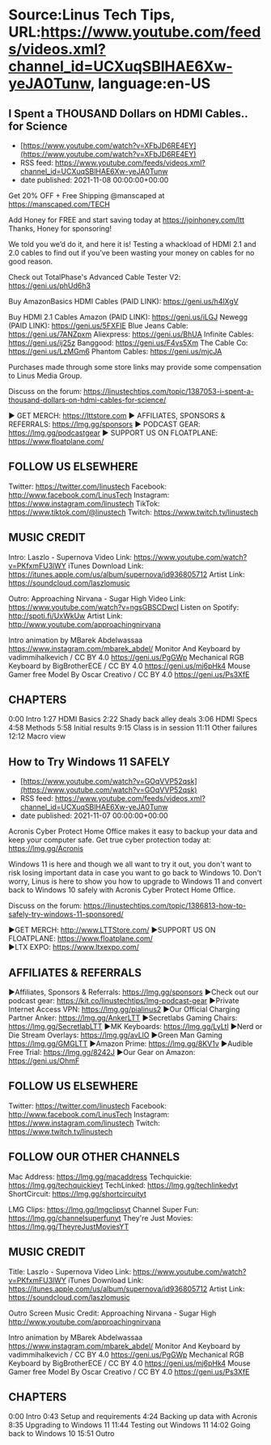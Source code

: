 # Source:Linus Tech Tips, URL:https://www.youtube.com/feeds/videos.xml?channel_id=UCXuqSBlHAE6Xw-yeJA0Tunw, language:en-US

## I Spent a THOUSAND Dollars on HDMI Cables.. for Science
 - [https://www.youtube.com/watch?v=XFbJD6RE4EY](https://www.youtube.com/watch?v=XFbJD6RE4EY)
 - RSS feed: https://www.youtube.com/feeds/videos.xml?channel_id=UCXuqSBlHAE6Xw-yeJA0Tunw
 - date published: 2021-11-08 00:00:00+00:00

Get 20% OFF + Free Shipping @manscaped at https://manscaped.com/TECH

Add Honey for FREE and start saving today at https://joinhoney.com/ltt
Thanks, Honey for sponsoring!

We told you we’d do it, and here it is! Testing a whackload of HDMI 2.1 and 2.0 cables to find out if you’ve been wasting your money on cables for no good reason. 


Check out TotalPhase's Advanced Cable Tester V2: https://geni.us/phUd6h3

Buy AmazonBasics HDMI Cables (PAID LINK): https://geni.us/h4lXgV

Buy HDMI 2.1 Cables
  Amazon (PAID LINK): https://geni.us/iLGJ
  Newegg (PAID LINK): https://geni.us/5FXFIE
  Blue Jeans Cable: https://geni.us/7ANZpxm
  Aliexpress: https://geni.us/BhUA
  Infinite Cables: https://geni.us/ij25z
  Banggood: https://geni.us/F4vs5Xm
  The Cable Co: https://geni.us/LzMGm6
  Phantom Cables: https://geni.us/mjcJA

Purchases made through some store links may provide some compensation to Linus Media Group.

Discuss on the forum: https://linustechtips.com/topic/1387053-i-spent-a-thousand-dollars-on-hdmi-cables-for-science/

► GET MERCH: https://lttstore.com
► AFFILIATES, SPONSORS & REFERRALS: https://lmg.gg/sponsors
► PODCAST GEAR: https://lmg.gg/podcastgear
► SUPPORT US ON FLOATPLANE: https://www.floatplane.com/

FOLLOW US ELSEWHERE
---------------------------------------------------  
Twitter: https://twitter.com/linustech
Facebook: http://www.facebook.com/LinusTech
Instagram: https://www.instagram.com/linustech
TikTok: https://www.tiktok.com/@linustech
Twitch: https://www.twitch.tv/linustech

MUSIC CREDIT
---------------------------------------------------
Intro: Laszlo - Supernova
Video Link: https://www.youtube.com/watch?v=PKfxmFU3lWY
iTunes Download Link: https://itunes.apple.com/us/album/supernova/id936805712
Artist Link: https://soundcloud.com/laszlomusic

Outro: Approaching Nirvana - Sugar High
Video Link: https://www.youtube.com/watch?v=ngsGBSCDwcI
Listen on Spotify: http://spoti.fi/UxWkUw
Artist Link: http://www.youtube.com/approachingnirvana

Intro animation by MBarek Abdelwassaa https://www.instagram.com/mbarek_abdel/
Monitor And Keyboard by vadimmihalkevich / CC BY 4.0  https://geni.us/PgGWp
Mechanical RGB Keyboard by BigBrotherECE / CC BY 4.0 https://geni.us/mj6pHk4
Mouse Gamer free Model By Oscar Creativo / CC BY 4.0 https://geni.us/Ps3XfE

CHAPTERS
---------------------------------------------------  
0:00 Intro
1:27 HDMI Basics
2:22 Shady back alley deals
3:06 HDMI Specs
4:58 Methods
5:58 Initial results
9:15 Class is in session
11:11 Other failures
12:12 Macro view

## How to Try Windows 11 SAFELY
 - [https://www.youtube.com/watch?v=GOqVVP52qsk](https://www.youtube.com/watch?v=GOqVVP52qsk)
 - RSS feed: https://www.youtube.com/feeds/videos.xml?channel_id=UCXuqSBlHAE6Xw-yeJA0Tunw
 - date published: 2021-11-07 00:00:00+00:00

Acronis Cyber Protect Home Office makes it easy to backup your data and keep your computer safe. Get true cyber protection today at: https://lmg.gg/Acronis

Windows 11 is here and though we all want to try it out, you don't want to risk losing important data in case you want to go back to Windows 10. Don't worry, Linus is here to show you how to upgrade to Windows 11 and convert back to Windows 10 safely with Acronis Cyber Protect Home Office.

Discuss on the forum: https://linustechtips.com/topic/1386813-how-to-safely-try-windows-11-sponsored/

►GET MERCH: http://www.LTTStore.com/
►SUPPORT US ON FLOATPLANE: https://www.floatplane.com/  
►LTX EXPO: https://www.ltxexpo.com/   

AFFILIATES & REFERRALS
---------------------------------------------------
►Affiliates, Sponsors & Referrals: https://lmg.gg/sponsors
►Check out our podcast gear: https://kit.co/linustechtips/lmg-podcast-gear
►Private Internet Access VPN: https://lmg.gg/pialinus2
►Our Official Charging Partner Anker: https://lmg.gg/AnkerLTT
►Secretlabs Gaming Chairs: https://lmg.gg/SecretlabLTT
►MK Keyboards: https://lmg.gg/LyLtl
►Nerd or Die Stream Overlays: https://lmg.gg/avLlO
►Green Man Gaming https://lmg.gg/GMGLTT
►Amazon Prime: https://lmg.gg/8KV1v
►Audible Free Trial: https://lmg.gg/8242J
►Our Gear on Amazon: https://geni.us/OhmF

FOLLOW US ELSEWHERE
---------------------------------------------------  
Twitter: https://twitter.com/linustech
Facebook: http://www.facebook.com/LinusTech
Instagram: https://www.instagram.com/linustech
Twitch: https://www.twitch.tv/linustech

FOLLOW OUR OTHER CHANNELS
---------------------------------------------------  
Mac Address: https://lmg.gg/macaddress
Techquickie: https://lmg.gg/techquickieyt
TechLinked: https://lmg.gg/techlinkedyt
ShortCircuit: https://lmg.gg/shortcircuityt

LMG Clips: https://lmg.gg/lmgclipsyt
Channel Super Fun: https://lmg.gg/channelsuperfunyt
They're Just Movies: https://lmg.gg/TheyreJustMoviesYT

MUSIC CREDIT
---------------------------------------------------  
Title: Laszlo - Supernova
Video Link: https://www.youtube.com/watch?v=PKfxmFU3lWY
iTunes Download Link: https://itunes.apple.com/us/album/supernova/id936805712
Artist Link: https://soundcloud.com/laszlomusic

Outro Screen Music Credit: Approaching Nirvana - Sugar High http://www.youtube.com/approachingnirvana

Intro animation by MBarek Abdelwassaa https://www.instagram.com/mbarek_abdel/
Monitor And Keyboard by vadimmihalkevich / CC BY 4.0  https://geni.us/PgGWp
Mechanical RGB Keyboard by BigBrotherECE / CC BY 4.0 https://geni.us/mj6pHk4
Mouse Gamer free Model By Oscar Creativo / CC BY 4.0 https://geni.us/Ps3XfE

CHAPTERS
---------------------------------------------------  
0:00 Intro
0:43 Setup and requirements
4:24 Backing up data with Acronis
8:35 Upgrading to Windows 11
11:44 Testing out Windows 11
14:02 Going back to Windows 10
15:51 Outro

